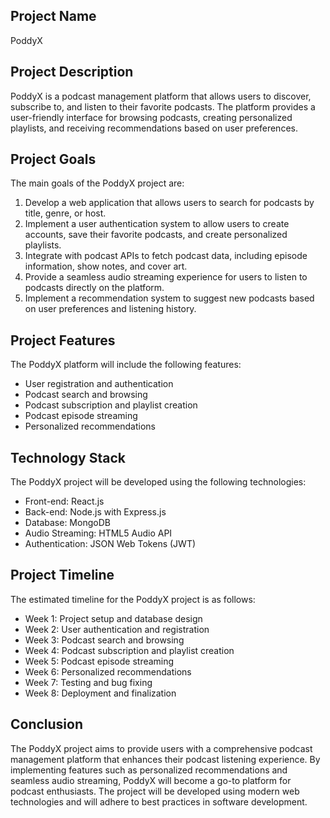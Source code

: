 ## Project Name

PoddyX

## Project Description

PoddyX is a podcast management platform that allows users to discover, subscribe to, and listen to their favorite podcasts. The platform provides a user-friendly interface for browsing podcasts, creating personalized playlists, and receiving recommendations based on user preferences.

## Project Goals

The main goals of the PoddyX project are:

1. Develop a web application that allows users to search for podcasts by title, genre, or host.
2. Implement a user authentication system to allow users to create accounts, save their favorite podcasts, and create personalized playlists.
3. Integrate with podcast APIs to fetch podcast data, including episode information, show notes, and cover art.
4. Provide a seamless audio streaming experience for users to listen to podcasts directly on the platform.
5. Implement a recommendation system to suggest new podcasts based on user preferences and listening history.

## Project Features

The PoddyX platform will include the following features:

- User registration and authentication
- Podcast search and browsing
- Podcast subscription and playlist creation
- Podcast episode streaming
- Personalized recommendations

## Technology Stack

The PoddyX project will be developed using the following technologies:

- Front-end: React.js
- Back-end: Node.js with Express.js
- Database: MongoDB
- Audio Streaming: HTML5 Audio API
- Authentication: JSON Web Tokens (JWT)

## Project Timeline

The estimated timeline for the PoddyX project is as follows:

- Week 1: Project setup and database design
- Week 2: User authentication and registration
- Week 3: Podcast search and browsing
- Week 4: Podcast subscription and playlist creation
- Week 5: Podcast episode streaming
- Week 6: Personalized recommendations
- Week 7: Testing and bug fixing
- Week 8: Deployment and finalization

## Conclusion

The PoddyX project aims to provide users with a comprehensive podcast management platform that enhances their podcast listening experience. By implementing features such as personalized recommendations and seamless audio streaming, PoddyX will become a go-to platform for podcast enthusiasts. The project will be developed using modern web technologies and will adhere to best practices in software development.
